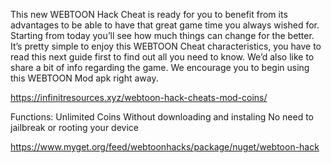 This new WEBTOON Hack Cheat is ready for you to benefit from its advantages to be able to have that great game time you always wished for. Starting from today you’ll see how much things can change for the better. It’s pretty simple to enjoy this WEBTOON Cheat characteristics, you have to read this next guide first to find out all you need to know. We’d also like to share a bit of info regarding the game. We encourage you to begin using this WEBTOON Mod apk right away.

https://infinitresources.xyz/webtoon-hack-cheats-mod-coins/

Functions:
Unlimited Coins
Without downloading and instaling
No need to jailbreak or rooting your device

https://www.myget.org/feed/webtoonhacks/package/nuget/webtoon-hack
